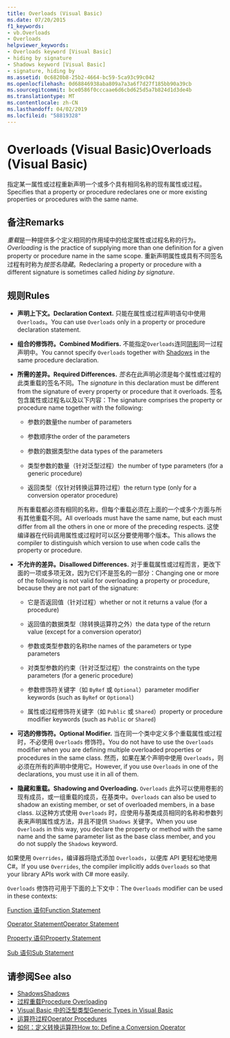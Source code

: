 ```yaml
---
title: Overloads (Visual Basic)
ms.date: 07/20/2015
f1_keywords:
- vb.Overloads
- Overloads
helpviewer_keywords:
- Overloads keyword [Visual Basic]
- hiding by signature
- Shadows keyword [Visual Basic]
- signature, hiding by
ms.assetid: 0c6820b8-25b2-4664-bc59-5ca93c99c042
ms.openlocfilehash: 0d68846938aba809a7a3a6f7d27f185bb90a39cb
ms.sourcegitcommit: bce0586f0cccaae6d6cbd625d5a7b824d1d3de4b
ms.translationtype: MT
ms.contentlocale: zh-CN
ms.lasthandoff: 04/02/2019
ms.locfileid: "58819328"
---
```

# <a name="overloads-visual-basic"></a><span data-ttu-id="abd8e-102">Overloads (Visual Basic)</span><span class="sxs-lookup"><span data-stu-id="abd8e-102">Overloads (Visual Basic)</span></span>
<span data-ttu-id="abd8e-103">指定某一属性或过程重新声明一个或多个具有相同名称的现有属性或过程。</span><span class="sxs-lookup"><span data-stu-id="abd8e-103">Specifies that a property or procedure redeclares one or more existing properties or procedures with the same name.</span></span>  
  
## <a name="remarks"></a><span data-ttu-id="abd8e-104">备注</span><span class="sxs-lookup"><span data-stu-id="abd8e-104">Remarks</span></span>  
 <span data-ttu-id="abd8e-105">*重载*是一种提供多个定义相同的作用域中的给定属性或过程名称的行为。</span><span class="sxs-lookup"><span data-stu-id="abd8e-105">*Overloading* is the practice of supplying more than one definition for a given property or procedure name in the same scope.</span></span> <span data-ttu-id="abd8e-106">重新声明属性或具有不同签名过程有时称为*按签名隐藏*。</span><span class="sxs-lookup"><span data-stu-id="abd8e-106">Redeclaring a property or procedure with a different signature is sometimes called *hiding by signature*.</span></span>  
  
## <a name="rules"></a><span data-ttu-id="abd8e-107">规则</span><span class="sxs-lookup"><span data-stu-id="abd8e-107">Rules</span></span>  
  
-   <span data-ttu-id="abd8e-108">**声明上下文。**</span><span class="sxs-lookup"><span data-stu-id="abd8e-108">**Declaration Context.**</span></span> <span data-ttu-id="abd8e-109">只能在属性或过程声明语句中使用 `Overloads`。</span><span class="sxs-lookup"><span data-stu-id="abd8e-109">You can use `Overloads` only in a property or procedure declaration statement.</span></span>  
  
-   <span data-ttu-id="abd8e-110">**组合的修饰符。**</span><span class="sxs-lookup"><span data-stu-id="abd8e-110">**Combined Modifiers.**</span></span> <span data-ttu-id="abd8e-111">不能指定`Overloads`连同[阴影](../../../visual-basic/language-reference/modifiers/shadows.md)同一过程声明中。</span><span class="sxs-lookup"><span data-stu-id="abd8e-111">You cannot specify `Overloads` together with [Shadows](../../../visual-basic/language-reference/modifiers/shadows.md) in the same procedure declaration.</span></span>  
  
-   <span data-ttu-id="abd8e-112">**所需的差异。**</span><span class="sxs-lookup"><span data-stu-id="abd8e-112">**Required Differences.**</span></span> <span data-ttu-id="abd8e-113">*签名*在此声明必须是每个属性或过程的此类重载的签名不同。</span><span class="sxs-lookup"><span data-stu-id="abd8e-113">The *signature* in this declaration must be different from the signature of every property or procedure that it overloads.</span></span> <span data-ttu-id="abd8e-114">签名包含属性或过程名以及以下内容：</span><span class="sxs-lookup"><span data-stu-id="abd8e-114">The signature comprises the property or procedure name together with the following:</span></span>  
  
    -   <span data-ttu-id="abd8e-115">参数的数量</span><span class="sxs-lookup"><span data-stu-id="abd8e-115">the number of parameters</span></span>  
  
    -   <span data-ttu-id="abd8e-116">参数顺序</span><span class="sxs-lookup"><span data-stu-id="abd8e-116">the order of the parameters</span></span>  
  
    -   <span data-ttu-id="abd8e-117">参数的数据类型</span><span class="sxs-lookup"><span data-stu-id="abd8e-117">the data types of the parameters</span></span>  
  
    -   <span data-ttu-id="abd8e-118">类型参数的数量（针对泛型过程）</span><span class="sxs-lookup"><span data-stu-id="abd8e-118">the number of type parameters (for a generic procedure)</span></span>  
  
    -   <span data-ttu-id="abd8e-119">返回类型（仅针对转换运算符过程）</span><span class="sxs-lookup"><span data-stu-id="abd8e-119">the return type (only for a conversion operator procedure)</span></span>  
  
     <span data-ttu-id="abd8e-120">所有重载都必须有相同的名称，但每个重载必须在上面的一个或多个方面与所有其他重载不同。</span><span class="sxs-lookup"><span data-stu-id="abd8e-120">All overloads must have the same name, but each must differ from all the others in one or more of the preceding respects.</span></span> <span data-ttu-id="abd8e-121">这使编译器在代码调用属性或过程时可以区分要使用哪个版本。</span><span class="sxs-lookup"><span data-stu-id="abd8e-121">This allows the compiler to distinguish which version to use when code calls the property or procedure.</span></span>  
  
-   <span data-ttu-id="abd8e-122">**不允许的差异。**</span><span class="sxs-lookup"><span data-stu-id="abd8e-122">**Disallowed Differences.**</span></span> <span data-ttu-id="abd8e-123">对于重载属性或过程而言，更改下面的一项或多项无效，因为它们不是签名的一部分：</span><span class="sxs-lookup"><span data-stu-id="abd8e-123">Changing one or more of the following is not valid for overloading a property or procedure, because they are not part of the signature:</span></span>  
  
    -   <span data-ttu-id="abd8e-124">它是否返回值（针对过程）</span><span class="sxs-lookup"><span data-stu-id="abd8e-124">whether or not it returns a value (for a procedure)</span></span>  
  
    -   <span data-ttu-id="abd8e-125">返回值的数据类型（除转换运算符之外）</span><span class="sxs-lookup"><span data-stu-id="abd8e-125">the data type of the return value (except for a conversion operator)</span></span>  
  
    -   <span data-ttu-id="abd8e-126">参数或类型参数的名称</span><span class="sxs-lookup"><span data-stu-id="abd8e-126">the names of the parameters or type parameters</span></span>  
  
    -   <span data-ttu-id="abd8e-127">对类型参数的约束（针对泛型过程）</span><span class="sxs-lookup"><span data-stu-id="abd8e-127">the constraints on the type parameters (for a generic procedure)</span></span>  
  
    -   <span data-ttu-id="abd8e-128">参数修饰符关键字（如 `ByRef` 或 `Optional`）</span><span class="sxs-lookup"><span data-stu-id="abd8e-128">parameter modifier keywords (such as `ByRef` or `Optional`)</span></span>  
  
    -   <span data-ttu-id="abd8e-129">属性或过程修饰符关键字（如 `Public` 或 `Shared`）</span><span class="sxs-lookup"><span data-stu-id="abd8e-129">property or procedure modifier keywords (such as `Public` or `Shared`)</span></span>  
  
-   <span data-ttu-id="abd8e-130">**可选的修饰符。**</span><span class="sxs-lookup"><span data-stu-id="abd8e-130">**Optional Modifier.**</span></span> <span data-ttu-id="abd8e-131">当在同一个类中定义多个重载属性或过程时，不必使用 `Overloads` 修饰符。</span><span class="sxs-lookup"><span data-stu-id="abd8e-131">You do not have to use the `Overloads` modifier when you are defining multiple overloaded properties or procedures in the same class.</span></span> <span data-ttu-id="abd8e-132">然而，如果在某个声明中使用 `Overloads`，则必须在所有的声明中使用它。</span><span class="sxs-lookup"><span data-stu-id="abd8e-132">However, if you use `Overloads` in one of the declarations, you must use it in all of them.</span></span>  
  
-   <span data-ttu-id="abd8e-133">**隐藏和重载。**</span><span class="sxs-lookup"><span data-stu-id="abd8e-133">**Shadowing and Overloading.**</span></span> <span data-ttu-id="abd8e-134">`Overloads` 此外可以使用卷影的现有成员，或一组重载的成员，在基类中。</span><span class="sxs-lookup"><span data-stu-id="abd8e-134">`Overloads` can also be used to shadow an existing member, or set of overloaded members, in a base class.</span></span> <span data-ttu-id="abd8e-135">以这种方式使用 `Overloads` 时，应使用与基类成员相同的名称和参数列表来声明属性或方法，并且不提供 `Shadows` 关键字。</span><span class="sxs-lookup"><span data-stu-id="abd8e-135">When you use `Overloads` in this way, you declare the property or method with the same name and the same parameter list as the base class member, and you do not supply the `Shadows` keyword.</span></span>  
  
 <span data-ttu-id="abd8e-136">如果使用 `Overrides`，编译器将隐式添加 `Overloads`，以便库 API 更轻松地使用 C#。</span><span class="sxs-lookup"><span data-stu-id="abd8e-136">If you use `Overrides`, the compiler implicitly adds `Overloads` so that your library APIs work with C# more easily.</span></span>  
  
 <span data-ttu-id="abd8e-137">`Overloads` 修饰符可用于下面的上下文中：</span><span class="sxs-lookup"><span data-stu-id="abd8e-137">The `Overloads` modifier can be used in these contexts:</span></span>  
  
 [<span data-ttu-id="abd8e-138">Function 语句</span><span class="sxs-lookup"><span data-stu-id="abd8e-138">Function Statement</span></span>](../../../visual-basic/language-reference/statements/function-statement.md)  
  
 [<span data-ttu-id="abd8e-139">Operator Statement</span><span class="sxs-lookup"><span data-stu-id="abd8e-139">Operator Statement</span></span>](../../../visual-basic/language-reference/statements/operator-statement.md)  
  
 [<span data-ttu-id="abd8e-140">Property 语句</span><span class="sxs-lookup"><span data-stu-id="abd8e-140">Property Statement</span></span>](../../../visual-basic/language-reference/statements/property-statement.md)  
  
 [<span data-ttu-id="abd8e-141">Sub 语句</span><span class="sxs-lookup"><span data-stu-id="abd8e-141">Sub Statement</span></span>](../../../visual-basic/language-reference/statements/sub-statement.md)  
  
## <a name="see-also"></a><span data-ttu-id="abd8e-142">请参阅</span><span class="sxs-lookup"><span data-stu-id="abd8e-142">See also</span></span>

- [<span data-ttu-id="abd8e-143">Shadows</span><span class="sxs-lookup"><span data-stu-id="abd8e-143">Shadows</span></span>](../../../visual-basic/language-reference/modifiers/shadows.md)
- [<span data-ttu-id="abd8e-144">过程重载</span><span class="sxs-lookup"><span data-stu-id="abd8e-144">Procedure Overloading</span></span>](../../../visual-basic/programming-guide/language-features/procedures/procedure-overloading.md)
- [<span data-ttu-id="abd8e-145">Visual Basic 中的泛型类型</span><span class="sxs-lookup"><span data-stu-id="abd8e-145">Generic Types in Visual Basic</span></span>](../../../visual-basic/programming-guide/language-features/data-types/generic-types.md)
- [<span data-ttu-id="abd8e-146">运算符过程</span><span class="sxs-lookup"><span data-stu-id="abd8e-146">Operator Procedures</span></span>](../../../visual-basic/programming-guide/language-features/procedures/operator-procedures.md)
- [<span data-ttu-id="abd8e-147">如何：定义转换运算符</span><span class="sxs-lookup"><span data-stu-id="abd8e-147">How to: Define a Conversion Operator</span></span>](../../../visual-basic/programming-guide/language-features/procedures/how-to-define-a-conversion-operator.md)
